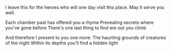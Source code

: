I leave this for the heroes who will one day visit this place. May it serve you well.

Each chamber past has offered you a rhyme
Prevealing secrets where you've gone before
There's one last thing
to find ere out you climb

And therefore I present to you one more:
The haunting grounds
of creatures of the night
Within its depths you'll find a hidden light
